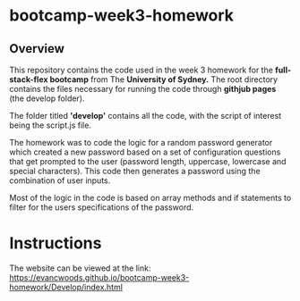 # bootcamp-week3-homework

## Overview

This repository contains the code used in the week 3 homework for the **full-stack-flex bootcamp** from The **University of Sydney.** The root directory contains the files necessary for running the code through **githjub pages** (the develop folder).

The folder titled **'develop'** contains all the code, with the script of interest being the script.js file.

The homework was to code the logic for a random password generator which created a new password based on a set of configuration questions that get prompted to the user (password length, uppercase, lowercase and special characters). This code then generates a password using the combination of user inputs.

Most of the logic in the code is based on array methods and if statements to filter for the users specifications of the password.


# Instructions

The website can be viewed at the link: https://evancwoods.github.io/bootcamp-week3-homework/Develop/index.html 